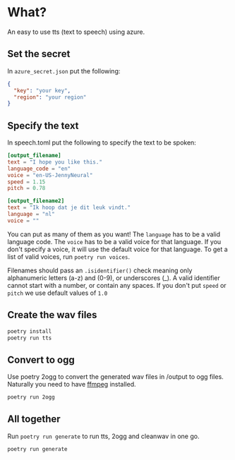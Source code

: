 # What?

An easy to use tts (text to speech) using azure.

## Set the secret


In `azure_secret.json` put the following:
```json
{
  "key": "your key",
  "region": "your region"
}
```

## Specify the text
In speech.toml put the following to specify the text to be spoken:

```toml
[output_filename]
text = "I hope you like this."
language_code = "en"
voice = "en-US-JennyNeural"
speed = 1.15
pitch = 0.78

[output_filename2]
text = "Ik hoop dat je dit leuk vindt."
language = "nl"
voice = ""
```
You can put as many of them as you want! The `language` has to be a valid language code. The `voice` has to be a valid voice for that language. 
If you don't specify a voice, it will use the default voice for that language. To get a list of valid voices, run `poetry run voices`. 

Filenames should pass an `.isidentifier()` check meaning only alphanumeric letters (a-z) and (0-9), or underscores (_). A valid identifier cannot start with a number, or contain any spaces. 
If you don't put `speed` or `pitch` we use default values of `1.0` 

## Create the wav files

```bash
poetry install
poetry run tts
```

## Convert to ogg

Use poetry 2ogg to convert the generated wav files in /output to ogg files. Naturally you need to have [ffmpeg](https://ffmpeg.org/) installed.

```bash
poetry run 2ogg
```

## All together

Run `poetry run generate` to run tts, 2ogg and cleanwav in one go.

```bash
poetry run generate
```